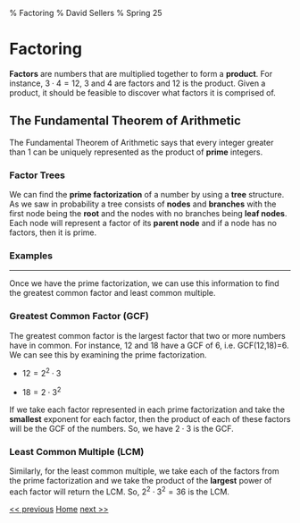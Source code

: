 % Factoring
% David Sellers
% Spring 25

# Factoring

**Factors** are numbers that are multiplied together to form a **product**. For instance, $3 \cdot 4 = 12$, 3 and 4 are factors and 12 is the product. Given a product, it should be feasible to discover what factors it is comprised of.

## The Fundamental Theorem of Arithmetic

The Fundamental Theorem of Arithmetic says that every integer greater than 1 can be uniquely represented as the product of **prime** integers.

### Factor Trees

We can find the **prime factorization** of a number by using a **tree** structure. As we saw in probability a tree consists of **nodes** and **branches** with the first node being the **root** and the nodes with no branches being **leaf nodes**. Each node will represent a factor of its **parent node** and if a node has no factors, then it is prime.

### Examples

---

Once we have the prime factorization, we can use this information to find the greatest common factor and least common multiple.

### Greatest Common Factor (GCF)

The greatest common factor is the largest factor that two or more numbers have in common. For instance, 12 and 18 have a GCF of 6, i.e. GCF(12,18)=6. We can see this by examining the prime factorization.

- $12 = 2^{2} \cdot 3$

- $18 = 2 \cdot 3^{2}$

If we take each factor represented in each prime factorization and take the **smallest** exponent for each factor, then the product of each of these factors will be the GCF of the numbers. So, we have $2 \cdot 3$ is the GCF.

### Least Common Multiple (LCM)

Similarly, for the least common multiple, we take each of the factors from the prime factorization and we take the product of the **largest** power of each factor will return the LCM. So, $2^{2} \cdot 3^{2} = 36$ is the LCM.

[<< previous](../unit2/day5.html) [Home](../index.html) [next >>](day7.html)

